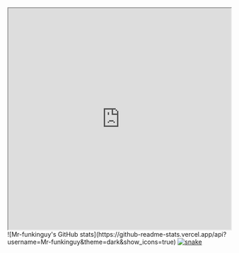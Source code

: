 
<iframe src="https://mr-funkinguy.github.io/Mr-funkinguy/type.html" width="100%" height="500px"></iframe>
![Mr-funkinguy's GitHub stats](https://github-readme-stats.vercel.app/api?username=Mr-funkinguy&theme=dark&show_icons=true)
<a href="https://discord.gg/SZtXnZxySk" target="_blank"><img src="https://github.com/Mr-funkinguy/funkinguy/blob/output/snake.svg" alt="snake"></a>
